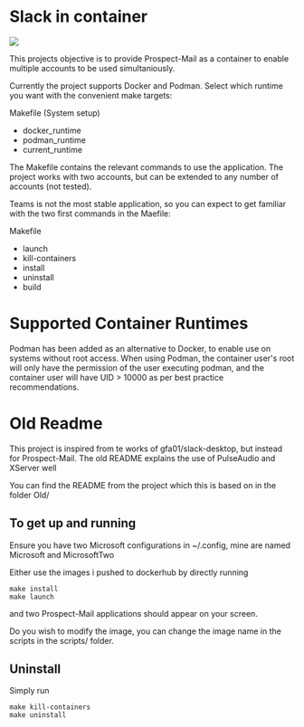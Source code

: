 # Slack in container
![](https://i.imgur.com/yI20s0A.png)


This projects objective is to provide Prospect-Mail as a container to enable multiple accounts to be used simultaniously.

Currently the project supports Docker and Podman. Select which runtime you want with the convenient make targets:

Makefile (System setup)
- docker_runtime
- podman_runtime
- current_runtime

The Makefile contains the relevant commands to use the application. The project works with two accounts, but can be extended to any number of accounts (not tested).

Teams is not the most stable application, so you can expect to get familiar with the two first commands in the Maefile:

Makefile
- launch
- kill-containers
- install
- uninstall
- build

# Supported Container Runtimes

Podman has been added as an alternative to Docker, to enable use on systems without root access. When using Podman, the container user's root will only have the permission of the user executing podman, and the container user will have UID > 10000 as per best practice recommendations.

# Old Readme

This project is inspired from te works of gfa01/slack-desktop, but instead for Prospect-Mail. The old README explains the use of PulseAudio and XServer well

You can find the README from the project which this is based on in the folder Old/

## To get up and running

Ensure you have two Microsoft configurations in ~/.config, mine are named Microsoft and MicrosoftTwo

Either use the images i pushed to dockerhub by directly running

```
make install
make launch
```

and two Prospect-Mail applications should appear on your screen.

Do you wish to modify the image, you can change the image name in the scripts in the scripts/ folder.


## Uninstall

Simply run

```
make kill-containers
make uninstall
```
